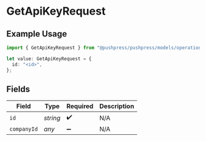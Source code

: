 # GetApiKeyRequest

## Example Usage

```typescript
import { GetApiKeyRequest } from "@pushpress/pushpress/models/operations";

let value: GetApiKeyRequest = {
  id: "<id>",
};
```

## Fields

| Field              | Type               | Required           | Description        |
| ------------------ | ------------------ | ------------------ | ------------------ |
| `id`               | *string*           | :heavy_check_mark: | N/A                |
| `companyId`        | *any*              | :heavy_minus_sign: | N/A                |